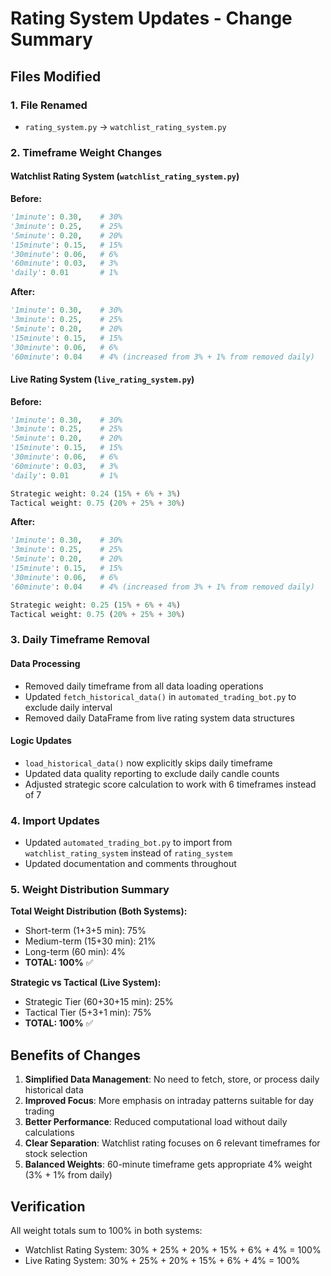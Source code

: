 # Rating System Updates - Change Summary

## Files Modified

### 1. File Renamed
- `rating_system.py` → `watchlist_rating_system.py`

### 2. Timeframe Weight Changes

#### Watchlist Rating System (`watchlist_rating_system.py`)
**Before:**
```python
'1minute': 0.30,    # 30%
'3minute': 0.25,    # 25%
'5minute': 0.20,    # 20%
'15minute': 0.15,   # 15%
'30minute': 0.06,   # 6%
'60minute': 0.03,   # 3%
'daily': 0.01       # 1%
```

**After:**
```python
'1minute': 0.30,    # 30%
'3minute': 0.25,    # 25%
'5minute': 0.20,    # 20%
'15minute': 0.15,   # 15%
'30minute': 0.06,   # 6%
'60minute': 0.04    # 4% (increased from 3% + 1% from removed daily)
```

#### Live Rating System (`live_rating_system.py`)
**Before:**
```python
'1minute': 0.30,    # 30%
'3minute': 0.25,    # 25%
'5minute': 0.20,    # 20%
'15minute': 0.15,   # 15%
'30minute': 0.06,   # 6%
'60minute': 0.03,   # 3%
'daily': 0.01       # 1%

Strategic weight: 0.24 (15% + 6% + 3%)
Tactical weight: 0.75 (20% + 25% + 30%)
```

**After:**
```python
'1minute': 0.30,    # 30%
'3minute': 0.25,    # 25%
'5minute': 0.20,    # 20%
'15minute': 0.15,   # 15%
'30minute': 0.06,   # 6%
'60minute': 0.04    # 4% (increased from 3% + 1% from removed daily)

Strategic weight: 0.25 (15% + 6% + 4%)
Tactical weight: 0.75 (20% + 25% + 30%)
```

### 3. Daily Timeframe Removal

#### Data Processing
- Removed daily timeframe from all data loading operations
- Updated `fetch_historical_data()` in `automated_trading_bot.py` to exclude daily interval
- Removed daily DataFrame from live rating system data structures

#### Logic Updates
- `load_historical_data()` now explicitly skips daily timeframe
- Updated data quality reporting to exclude daily candle counts
- Adjusted strategic score calculation to work with 6 timeframes instead of 7

### 4. Import Updates
- Updated `automated_trading_bot.py` to import from `watchlist_rating_system` instead of `rating_system`
- Updated documentation and comments throughout

### 5. Weight Distribution Summary

**Total Weight Distribution (Both Systems):**
- Short-term (1+3+5 min): 75%
- Medium-term (15+30 min): 21%
- Long-term (60 min): 4%
- **TOTAL: 100%** ✅

**Strategic vs Tactical (Live System):**
- Strategic Tier (60+30+15 min): 25%
- Tactical Tier (5+3+1 min): 75%
- **TOTAL: 100%** ✅

## Benefits of Changes

1. **Simplified Data Management**: No need to fetch, store, or process daily historical data
2. **Improved Focus**: More emphasis on intraday patterns suitable for day trading
3. **Better Performance**: Reduced computational load without daily calculations  
4. **Clear Separation**: Watchlist rating focuses on 6 relevant timeframes for stock selection
5. **Balanced Weights**: 60-minute timeframe gets appropriate 4% weight (3% + 1% from daily)

## Verification

All weight totals sum to 100% in both systems:
- Watchlist Rating System: 30% + 25% + 20% + 15% + 6% + 4% = 100%
- Live Rating System: 30% + 25% + 20% + 15% + 6% + 4% = 100%
